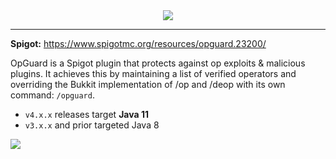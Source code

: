 <div style="text-align: center;">
    <img src="https://i.imgur.com/xy6HzzA.png">
</div>

---

**Spigot:** https://www.spigotmc.org/resources/opguard.23200/

OpGuard is a Spigot plugin that protects against op exploits &amp; malicious plugins. It achieves this by maintaining a
list of verified operators and overriding the Bukkit implementation of /op and /deop with its own command: `/opguard`.

- `v4.x.x` releases target **Java 11**
- `v3.x.x` and prior targeted Java 8

[![](https://bstats.org/signatures/bukkit/OpGuard.svg)](https://bstats.org/plugin/bukkit/OpGuard/540)
